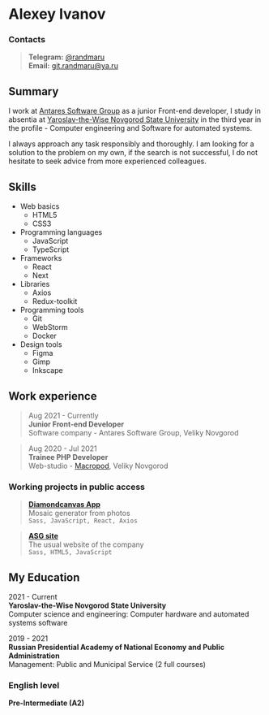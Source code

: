 # Alexey Ivanov

### Contacts

> **Telegram:** [@randmaru](http://t.me/randmaru) <br>
> **Email:** git.randmaru@ya.ru

## Summary

I work at [Antares Software Group](http://antares-software.ru) as a junior Front-end developer, I study in absentia at [Yaroslav-the-Wise Novgorod State University](https://novsu.ru) in the third year in the profile - Computer engineering and Software for automated systems.

I always approach any task responsibly and thoroughly. I am looking for a solution to the problem on my own, if
the search is not successful, I do not hesitate to seek advice from more experienced colleagues.

## Skills

* Web basics
  * HTML5
  * CSS3
* Programming languages
  * JavaScript
  * TypeScript
* Frameworks
  * React
  * Next
* Libraries
  * Axios
  * Redux-toolkit
* Programming tools
  * Git
  * WebStorm
  * Docker
* Design tools
  * Figma
  * Gimp
  * Inkscape

## Work experience

> Aug 2021 - Currently <br>
> **Junior Front-end Developer** <br>
> Software company - Antares Software Group, Veliky Novgorod

> Aug 2020 - Jul 2021 <br>
> **Trainee PHP Developer** <br>
> Web-studio - [Macropod](http://macropod.ru), Veliky Novgorod

### Working projects in public access

> [**Diamondcanvas App**](https://app-diamondcanvas.ru/) <br>
> Mosaic generator from photos <br>
> `Sass, JavaScript, React, Axios`

> [**ASG site**](https://antares-software.ru/) <br>
> The usual website of the company <br>
> `Sass, HTML5, JavaScript`

## My Education

2021 - Current <br>
**Yaroslav-the-Wise Novgorod State University** <br>
Computer science and engineering: Computer hardware and automated systems software

2019 - 2021 <br>
**Russian Presidential Academy of National Economy and Public Administration** <br>
Management: Public and Municipal Service (2 full courses)

### English level

**Pre-Intermediate (A2)**

